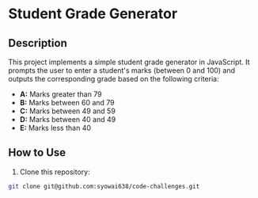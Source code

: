 # Student Grade Generator

## Description
This project implements a simple student grade generator in JavaScript. It prompts the user to enter a student's marks (between 0 and 100) and outputs the corresponding grade based on the following criteria:

- **A:** Marks greater than 79
- **B:** Marks between 60 and 79
- **C:** Marks between 49 and 59
- **D:** Marks between 40 and 49
- **E:** Marks less than 40

## How to Use
1. Clone this repository:
  
```bash
git clone git@github.com:syowai638/code-challenges.git
````